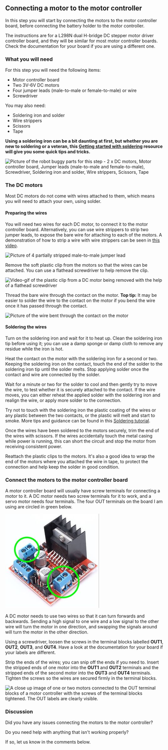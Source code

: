 [comment]: # (
Is this step open? Y/N
If so, short description of this step:
Related links:
Related files: PDF of components
)

## Connecting a motor to the motor controller

[comment]: # (Need to create PDF of components for related file)

In this step you will start by connecting the motors to the motor controller board, before connecting the battery holder to the motor controller.

The instructions are for a L298N dual H-bridge DC stepper motor driver controller board, and they will be similar for most motor controller boards. Check the documentation for your board if you are using a different one.

### What you will need

For this step you will need the following items:

+ Motor controller board
+ Two 3V-6V DC motors
+ Four jumper leads (male-to-male or female-to-male) or wire
+ Screwdriver

You may also need:

+ Soldering iron and solder
+ Wire strippers
+ Scissors
+ Tape

**Using a soldering iron can be a bit daunting at first, but whether you are new to soldering or a veteran, this [Getting started with soldering](https://projects.raspberrypi.org/en/projects/getting-started-with-soldering) resource will give you  some quick tips and tricks.**

![Picture of the robot buggy parts for this step - 2 x DC motors, Motor controller board, Jumper leads (male-to-male and female-to-male), Screwdriver, Soldering iron and solder, Wire strippers, Scissors, Tape](images/1_5-parts-for-motor-controller)

### The DC motors

Most DC motors do not come with wires attached to them, which means you will need to attach your own, using solder.

#### Preparing the wires

You will need two wires for each DC motor, to connect it to the motor controller board. Alternatively, you can use wire strippers to strip two jumper leads, to expose the bare wire for attaching to each of the motors. A demonstration of how to strip a wire with wire strippers can be seen in [this video](https://www.youtube.com/watch?v=TZFTKbT4XFs).

![Picture of 4 partially stripped male-to-male jumper lead](images/1_5-stripped-male-male-jumper-leads)

Remove the soft plastic clip from the motors so that the wires can be attached. You can use a flathead screwdriver to help remove the clip.

![Video-gif of the plastic clip from a DC motor being removed with the help of a flathead screwdriver](images/1_5-removing-plastic-clip-from-motor)

Thread the bare wire through the contact on the motor. **Top tip:** It may be easier to solder the wire to the contact on the motor if you bend the wire once it has passed through the contact.

![Picture of the wire bent through the contact on the motor](images/1_5-wire-motor-contact)

#### Soldering the wires

Turn on the soldering iron and wait for it to heat up. Clean the soldering iron tip before using it; you can use a damp sponge or damp cloth to remove any residue while the iron is hot.

Heat the contact on the motor with the soldering iron for a second or two. Keeping the soldering iron on the contact, touch the end of the solder to the soldering iron tip until the solder melts. Stop applying solder once the contact and wire are connected by the solder.

Wait for a minute or two for the solder to cool and then gently try to move the wire, to test whether it is securely attached to the contact. If the wire moves, you can either reheat the applied solder with the soldering iron and realign the wire, or apply more solder to the connection.

Try not to touch with the soldering iron the plastic coating of the wires or any plastic between the two contacts, or the plastic will melt and start to smoke. More tips and guidance can be found in this [Soldering tutorial](https://projects.raspberrypi.org/en/projects/getting-started-with-soldering).

Once the wires have been soldered to the motors securely, trim the end of the wires with scissors. If the wires accidentally touch the metal casing while power is running, this can short the circuit and stop the motor from receiving consistent power.

Reattach the plastic clips to the motors. It's also a good idea to wrap the end of the motors where you attached the wire in tape, to protect the connection and help keep the solder in good condition.

### Connect the motors to the motor controller board

A motor controller board will usually have screw terminals for connecting a motor to it. A DC motor needs two screw terminals for it to work, and a servo motor needs four terminals. The four OUT terminals on the board I am using are circled in green below.

![A L298N motor controller board with four OUT screw terminals for connecting to an electric motor. The four OUT terminals are circled.](images/1_5-motor-controller-board-out-circled.jpg)

A DC motor needs to use two wires so that it can turn forwards and backwards. Sending a high signal to one wire and a low signal to the other wire will turn the motor in one direction, and swapping the signals around will turn the motor in the other direction.

Using a screwdriver, loosen the screws in the terminal blocks labelled **OUT1**, **OUT2**, **OUT3**, and **OUT4**. Have a look at the documentation for your board if your labels are different.

Strip the ends of the wires; you can snip off the ends if you need to. Insert the stripped ends of one motor into the **OUT1** and **OUT2** terminals and the stripped ends of the second motor into the **OUT3** and **OUT4** terminals. Tighten the screws so the wires are secured firmly in the terminal blocks.

![A close up image of one or two motors connected to the OUT terminal blocks of a motor controller with the screws of the terminal blocks tightened. The OUT labels are clearly visible.](images/1_5-motor-controller-connected-to-motors)

### Discussion

Did you have any issues connecting the motors to the motor controller?

Do you need help with anything that isn't working properly?

If so, let us know in the comments below.
